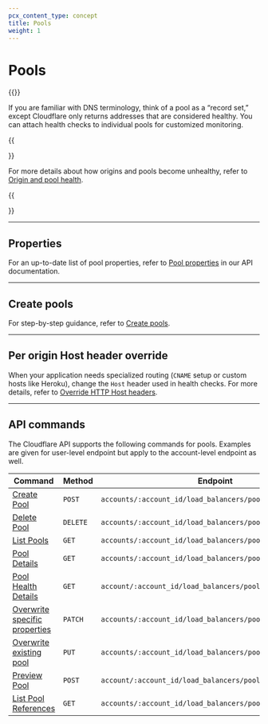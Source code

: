 ```yaml
---
pcx_content_type: concept
title: Pools
weight: 1
---
```


# Pools

{{<render file="_pool-definition.md">}}

If you are familiar with DNS terminology, think of a pool as a “record set,” except Cloudflare only returns addresses that are considered healthy. You can attach health checks to individual pools for customized monitoring.

{{<Aside>}}

For more details about how origins and pools become unhealthy, refer to [Origin and pool health](/load-balancing/understand-basics/health-details/).

{{</Aside>}}

---

## Properties

For an up-to-date list of pool properties, refer to [Pool properties](https://api.cloudflare.com/#load-balancer-pools-properties) in our API documentation.

---

## Create pools

For step-by-step guidance, refer to [Create pools](/load-balancing/how-to/create-pool/).

---

## Per origin Host header override

When your application needs specialized routing (`CNAME` setup or custom hosts like Heroku), change the `Host` header used in health checks. For more details, refer to [Override HTTP Host headers](/load-balancing/additional-options/override-http-host-headers/).

---

## API commands

The Cloudflare API supports the following commands for pools. Examples are given for user-level endpoint but apply to the account-level endpoint as well.

| Command                                                                                              | Method   | Endpoint                                                   |
| ---------------------------------------------------------------------------------------------------- | -------- | ---------------------------------------------------------- |
| [Create Pool](https://api.cloudflare.com/#account-load-balancer-pools-create-pool)                   | `POST`   | `accounts/:account_id/load_balancers/pools`                |
| [Delete Pool](https://api.cloudflare.com/#account-load-balancer-pools-delete-pool)                   | `DELETE` | `accounts/:account_id/load_balancers/pools/:id`            |
| [List Pools](https://api.cloudflare.com/#account-load-balancer-pools-list-pools)                     | `GET`    | `accounts/:account_id/load_balancers/pools`                |
| [Pool Details](https://api.cloudflare.com/#account-load-balancer-pools-pool-details)                 | `GET`    | `accounts/:account_id/load_balancers/pools/:id`            |
| [Pool Health Details](https://api.cloudflare.com/#account-load-balancer-pools-pool-health-details)   | `GET`    | `account/:account_id/load_balancers/pools/:id/health`      |
| [Overwrite specific properties](https://api.cloudflare.com/#account-load-balancer-pools-patch-pool)  | `PATCH`  | `accounts/:account_id/load_balancers/pools/:id`            |
| [Overwrite existing pool](https://api.cloudflare.com/#account-load-balancer-pools-update-pool)       | `PUT`    | `accounts/:account_id/load_balancers/pools/:id`            |
| [Preview Pool](https://api.cloudflare.com/#account-load-balancer-pools-preview-pool)                 | `POST`   | `account/:account_id/load_balancers/pools/:id/preview`     |
| [List Pool References](https://api.cloudflare.com/#account-load-balancer-pools-list-pool-references) | `GET`    | `accounts/:account_id/load_balancers/pools/:id/references` |
